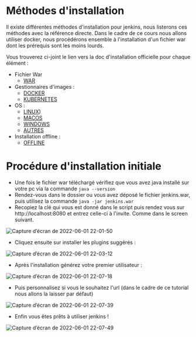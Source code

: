 # Méthodes d'installation

Il existe différentes méthodes d'installation pour jenkins, nous listerons ces méthodes avec la référence directe. Dans le cadre de ce cours nous allons utiliser docker, nous procédérons ensemble à l'installation d'un fichier war dont les prérequis sont les moins lourds. 

Vous trouverez ci-joint le lien vers la doc d'installation officielle pour chaque élément :

* Fichier War 
  * [WAR](https://www.jenkins.io/doc/book/installing/war-file/)
* Gestionnaires d'images :
  * [DOCKER](https://www.jenkins.io/doc/book/installing/docker/)
  * [KUBERNETES](https://www.jenkins.io/doc/book/installing/kubernetes/)
* OS : 
  * [LINUX](https://www.jenkins.io/doc/book/installing/linux/))
  * [MACOS](https://www.jenkins.io/doc/book/installing/macos/)
  * [WINDOWS](https://www.jenkins.io/doc/book/installing/windows/)
  * [AUTRES](https://www.jenkins.io/doc/book/installing/other/)
* Installation offline : 
  * [OFFLINE](https://www.jenkins.io/doc/book/installing/offline/)

# Procédure d'installation initiale

* Une fois le fichier war téléchargé vérifiez que vous avez java installé sur votre pc via la commande `java --version`
* Rendez-vous dans le dossier ou vous avez déposé le fichier jenkins.war, puis utilisez la commande `java -jar jenkins.war`
* Recopiez la clé qui vous est donné dans le script puis rendez vous sur http://localhost:8080 et entrez celle-ci à l'invite. Comme dans le screen suivant.

![Capture d’écran de 2022-06-01 22-01-50](https://user-images.githubusercontent.com/98811386/171491460-06f4b9b3-b91c-4f3d-b72e-8ea89f75b247.png)

* Cliquez ensuite sur installer les plugins suggérés :

![Capture d’écran de 2022-06-01 22-03-12](https://user-images.githubusercontent.com/98811386/171491740-e8b32f27-3e24-425b-a45c-40e24554c8e3.png)

* Après l'installation générez votre premier utilisateur : 

![Capture d’écran de 2022-06-01 22-07-18](https://user-images.githubusercontent.com/98811386/171492365-6ca8c11a-e5a1-42ba-b71d-90b27b0a4481.png)

* Puis personnalisez si vous le souhaitez l'url (dans le cadre de ce tutorial nous allons la laisser par défaut)

![Capture d’écran de 2022-06-01 22-07-39](https://user-images.githubusercontent.com/98811386/171492360-6b2ae609-159d-4280-a738-8997576581cb.png)

* Enfin vous êtes prêts à utiliser jenkins !

![Capture d’écran de 2022-06-01 22-07-49](https://user-images.githubusercontent.com/98811386/171492357-aede0ed1-c182-47c3-92a7-e17d5f296318.png)

